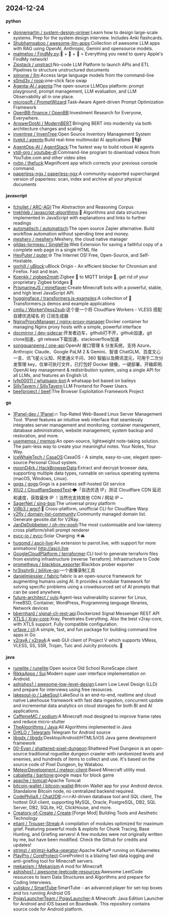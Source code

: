 ## 2024-12-24

#### python
* [donnemartin / system-design-primer](https://github.com/donnemartin/system-design-primer):Learn how to design large-scale systems. Prep for the system design interview. Includes Anki flashcards.
* [Shubhamsaboo / awesome-llm-apps](https://github.com/Shubhamsaboo/awesome-llm-apps):Collection of awesome LLM apps with RAG using OpenAI, Anthropic, Gemini and opensource models.
* [malmeloo / FindMy.py](https://github.com/malmeloo/FindMy.py):🍏 + 🎯 + 🐍 = Everything you need to query Apple's FindMy network!
* [Zipstack / unstract](https://github.com/Zipstack/unstract):No-code LLM Platform to launch APIs and ETL Pipelines to structure unstructured documents
* [simonw / llm](https://github.com/simonw/llm):Access large language models from the command-line
* [s0md3v / roop](https://github.com/s0md3v/roop):one-click face swap
* [Agenta-AI / agenta](https://github.com/Agenta-AI/agenta):The open-source LLMOps platform: prompt playground, prompt management, LLM evaluation, and LLM Observability all in one place.
* [microsoft / PromptWizard](https://github.com/microsoft/PromptWizard):Task-Aware Agent-driven Prompt Optimization Framework
* [OpenBB-finance / OpenBB](https://github.com/OpenBB-finance/OpenBB):Investment Research for Everyone, Everywhere.
* [AnswerDotAI / ModernBERT](https://github.com/AnswerDotAI/ModernBERT):Bringing BERT into modernity via both architecture changes and scaling
* [inventree / InvenTree](https://github.com/inventree/InvenTree):Open Source Inventory Management System
* [livekit / agents](https://github.com/livekit/agents):Build real-time multimodal AI applications 🤖🎙️📹
* [AgentOps-AI / AgentStack](https://github.com/AgentOps-AI/AgentStack):The fastest way to build robust AI agents
* [ytdl-org / youtube-dl](https://github.com/ytdl-org/youtube-dl):Command-line program to download videos from YouTube.com and other video sites
* [nvbn / thefuck](https://github.com/nvbn/thefuck):Magnificent app which corrects your previous console command.
* [paperless-ngx / paperless-ngx](https://github.com/paperless-ngx/paperless-ngx):A community-supported supercharged version of paperless: scan, index and archive all your physical documents

#### javascript
* [fchollet / ARC-AGI](https://github.com/fchollet/ARC-AGI):The Abstraction and Reasoning Corpus
* [trekhleb / javascript-algorithms](https://github.com/trekhleb/javascript-algorithms):📝 Algorithms and data structures implemented in JavaScript with explanations and links to further readings
* [automatisch / automatisch](https://github.com/automatisch/automatisch):The open source Zapier alternative. Build workflow automation without spending time and money.
* [meshery / meshery](https://github.com/meshery/meshery):Meshery, the cloud native manager
* [gildas-lormeau / SingleFile](https://github.com/gildas-lormeau/SingleFile):Web Extension for saving a faithful copy of a complete web page in a single HTML file
* [HeyPuter / puter](https://github.com/HeyPuter/puter):🌐 The Internet OS! Free, Open-Source, and Self-Hostable.
* [gorhill / uBlock](https://github.com/gorhill/uBlock):uBlock Origin - An efficient blocker for Chromium and Firefox. Fast and lean.
* [Koenkk / zigbee2mqtt](https://github.com/Koenkk/zigbee2mqtt):Zigbee 🐝 to MQTT bridge 🌉, get rid of your proprietary Zigbee bridges 🔨
* [PrismarineJS / mineflayer](https://github.com/PrismarineJS/mineflayer):Create Minecraft bots with a powerful, stable, and high level JavaScript API.
* [huggingface / transformers.js-examples](https://github.com/huggingface/transformers.js-examples):A collection of 🤗 Transformers.js demos and example applications
* [cmliu / WorkerVless2sub](https://github.com/cmliu/WorkerVless2sub):这个是一个将 Cloudflare Workers - VLESS 搭配 自建优选域名 的 订阅生成器
* [NginxProxyManager / nginx-proxy-manager](https://github.com/NginxProxyManager/nginx-proxy-manager):Docker container for managing Nginx proxy hosts with a simple, powerful interface
* [docmirror / dev-sidecar](https://github.com/docmirror/dev-sidecar):开发者边车，github打不开，github加速，git clone加速，git release下载加速，stackoverflow加速
* [songquanpeng / one-api](https://github.com/songquanpeng/one-api):OpenAI 接口管理 & 分发系统，支持 Azure、Anthropic Claude、Google PaLM 2 & Gemini、智谱 ChatGLM、百度文心一言、讯飞星火认知、阿里通义千问、360 智脑以及腾讯混元，可用于二次分发管理 key，仅单可执行文件，已打包好 Docker 镜像，一键部署，开箱即用. OpenAI key management & redistribution system, using a single API for all LLMs, and features an English UI.
* [lyfe00011 / whatsapp-bot](https://github.com/lyfe00011/whatsapp-bot):A whatsapp bot based on baileys
* [SillyTavern / SillyTavern](https://github.com/SillyTavern/SillyTavern):LLM Frontend for Power Users.
* [beefproject / beef](https://github.com/beefproject/beef):The Browser Exploitation Framework Project

#### go
* [1Panel-dev / 1Panel](https://github.com/1Panel-dev/1Panel):🔥 Top-Rated Web-Based Linux Server Management Tool. 1Panel features an intuitive web interface that seamlessly integrates server management and monitoring, container management, database administration, website management, system backup and restoration, and more.
* [usememos / memos](https://github.com/usememos/memos):An open-source, lightweight note-taking solution. The pain-less way to create your meaningful notes. Your Notes, Your Way.
* [IceWhaleTech / CasaOS](https://github.com/IceWhaleTech/CasaOS):CasaOS - A simple, easy-to-use, elegant open-source Personal Cloud system.
* [moonD4rk / HackBrowserData](https://github.com/moonD4rk/HackBrowserData):Extract and decrypt browser data, supporting multiple data types, runnable on various operating systems (macOS, Windows, Linux).
* [gogs / gogs](https://github.com/gogs/gogs):Gogs is a painless self-hosted Git service
* [XIU2 / CloudflareSpeedTest](https://github.com/XIU2/CloudflareSpeedTest):🌩「自选优选 IP」测试 Cloudflare CDN 延迟和速度，获取最快 IP ！当然也支持其他 CDN / 网站 IP ~
* [SagerNet / sing-box](https://github.com/SagerNet/sing-box):The universal proxy platform
* [ViRb3 / wgcf](https://github.com/ViRb3/wgcf):🚤 Cross-platform, unofficial CLI for Cloudflare Warp
* [v2fly / domain-list-community](https://github.com/v2fly/domain-list-community):Community managed domain list. Generate geosite.dat for V2Ray.
* [JanDeDobbeleer / oh-my-posh](https://github.com/JanDeDobbeleer/oh-my-posh):The most customisable and low-latency cross platform/shell prompt renderer
* [evcc-io / evcc](https://github.com/evcc-io/evcc):Solar Charging ☀️🚘
* [hugomd / ascii-live](https://github.com/hugomd/ascii-live):An extension to parrot.live, with support for more animations! http://ascii.live
* [GoogleCloudPlatform / terraformer](https://github.com/GoogleCloudPlatform/terraformer):CLI tool to generate terraform files from existing infrastructure (reverse Terraform). Infrastructure to Code
* [prometheus / blackbox_exporter](https://github.com/prometheus/blackbox_exporter):Blackbox prober exporter
* [hr3lxphr6j / bililive-go](https://github.com/hr3lxphr6j/bililive-go):一个直播录制工具
* [danielmiessler / fabric](https://github.com/danielmiessler/fabric):fabric is an open-source framework for augmenting humans using AI. It provides a modular framework for solving specific problems using a crowdsourced set of AI prompts that can be used anywhere.
* [future-architect / vuls](https://github.com/future-architect/vuls):Agent-less vulnerability scanner for Linux, FreeBSD, Container, WordPress, Programming language libraries, Network devices
* [bbernhard / signal-cli-rest-api](https://github.com/bbernhard/signal-cli-rest-api):Dockerized Signal Messenger REST API
* [XTLS / Xray-core](https://github.com/XTLS/Xray-core):Xray, Penetrates Everything. Also the best v2ray-core, with XTLS support. Fully compatible configuration.
* [urfave / cli](https://github.com/urfave/cli):A simple, fast, and fun package for building command line apps in Go
* [v2rayA / v2rayA](https://github.com/v2rayA/v2rayA):A web GUI client of Project V which supports VMess, VLESS, SS, SSR, Trojan, Tuic and Juicity protocols. 🚀

#### java
* [runelite / runelite](https://github.com/runelite/runelite):Open source Old School RuneScape client
* [RikkaApps / Sui](https://github.com/RikkaApps/Sui):Modern super user interface implementation on Android.
* [ashishps1 / awesome-low-level-design](https://github.com/ashishps1/awesome-low-level-design):Learn Low Level Design (LLD) and prepare for interviews using free resources.
* [lakesoul-io / LakeSoul](https://github.com/lakesoul-io/LakeSoul):LakeSoul is an end-to-end, realtime and cloud native Lakehouse framework with fast data ingestion, concurrent update and incremental data analytics on cloud storages for both BI and AI applications.
* [CaffeineMC / sodium](https://github.com/CaffeineMC/sodium):A Minecraft mod designed to improve frame rates and reduce micro-stutter
* [TheAlgorithms / Java](https://github.com/TheAlgorithms/Java):All Algorithms implemented in Java
* [DrKLO / Telegram](https://github.com/DrKLO/Telegram):Telegram for Android source
* [libgdx / libgdx](https://github.com/libgdx/libgdx):Desktop/Android/HTML5/iOS Java game development framework
* [00-Evan / shattered-pixel-dungeon](https://github.com/00-Evan/shattered-pixel-dungeon):Shattered Pixel Dungeon is an open-source traditional roguelike dungeon crawler with randomized levels and enemies, and hundreds of items to collect and use. It's based on the source code of Pixel Dungeon, by Watabou.
* [MeteorDevelopment / meteor-client](https://github.com/MeteorDevelopment/meteor-client):Based Minecraft utility mod.
* [cabaletta / baritone](https://github.com/cabaletta/baritone):google maps for block game
* [apache / tomcat](https://github.com/apache/tomcat):Apache Tomcat
* [bitcoin-wallet / bitcoin-wallet](https://github.com/bitcoin-wallet/bitcoin-wallet):Bitcoin Wallet app for your Android device. Standalone Bitcoin node, no centralized backend required.
* [CodePhiliaX / Chat2DB](https://github.com/CodePhiliaX/Chat2DB):🔥🔥🔥AI-driven database tool and SQL client, The hottest GUI client, supporting MySQL, Oracle, PostgreSQL, DB2, SQL Server, DB2, SQLite, H2, ClickHouse, and more.
* [Creators-of-Create / Create](https://github.com/Creators-of-Create/Create):[Forge Mod] Building Tools and Aesthetic Technology
* [etianl / Trouser-Streak](https://github.com/etianl/Trouser-Streak):A compilation of modules optimized for maximum grief. Featuring powerful mods & exploits for Chunk Tracing, Base Hunting, and Griefing servers! A few modules were not originally written by me, but have been modified. Check the Github for credits and updates!
* [strimzi / strimzi-kafka-operator](https://github.com/strimzi/strimzi-kafka-operator):Apache Kafka® running on Kubernetes
* [PlayPro / CoreProtect](https://github.com/PlayPro/CoreProtect):CoreProtect is a blazing fast data logging and anti-griefing tool for Minecraft servers.
* [mekanism / Mekanism](https://github.com/mekanism/Mekanism):A mod for Minecraft
* [ashishps1 / awesome-leetcode-resources](https://github.com/ashishps1/awesome-leetcode-resources):Awesome LeetCode resources to learn Data Structures and Algorithms and prepare for Coding Interviews.
* [yuliskov / SmartTube](https://github.com/yuliskov/SmartTube):SmartTube - an advanced player for set-top boxes and tvs running Android OS
* [PojavLauncherTeam / PojavLauncher](https://github.com/PojavLauncherTeam/PojavLauncher):A Minecraft: Java Edition Launcher for Android and iOS based on Boardwalk. This repository contains source code for Android platform.
